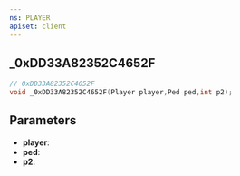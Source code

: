 ```yaml
---
ns: PLAYER
apiset: client
---
```

## _0xDD33A82352C4652F

```c
// 0xDD33A82352C4652F
void _0xDD33A82352C4652F(Player player,Ped ped,int p2);
```


## Parameters
* **player**:
* **ped**:
* **p2**: